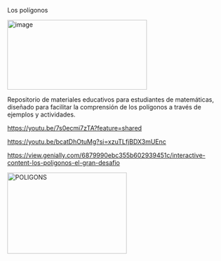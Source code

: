Los polígonos 

<img width="318" height="159" alt="image" src="https://github.com/user-attachments/assets/e3074d39-d20f-4dab-9220-2ad14a80d256" />

Repositorio de materiales educativos para estudiantes de matemáticas, diseñado para facilitar la comprensión de los polígonos a través de ejemplos y actividades. 

https://youtu.be/7s0ecmi7zTA?feature=shared

https://youtu.be/bcatDhOtuMg?si=xzuTLfjBDX3mUEnc 

https://view.genially.com/6879990ebc355b602939451c/interactive-content-los-poligonos-el-gran-desafio

<img width="272" height="185" alt="POLIGONS" src="https://github.com/user-attachments/assets/87c410dd-4d2d-46fd-a727-cbac8c4facc8" />
